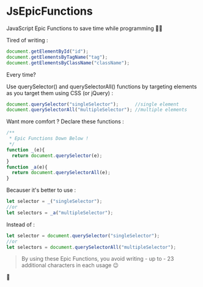 # JsEpicFunctions
JavaScript Epic Functions to save time while programming 🏃‍💻

Tired of writing :
```javascript
document.getElementById("id");
document.getElementsByTagName("tag");
document.getElementsByClassName("className");
```
 Every time?
 
 Use querySelector() and querySelectorAll() functions by targeting elements as you target them using CSS (or jQuery) :
 ```javascript
document.querySelector("singleSelector");      //single element
document.querySelectorAll("multipleSelector"); //multiple elements
```
Want more comfort ? Declare these functions :
```javascript
/**
 * Epic Functions Down Below !
 */
function _(e){
  return document.querySelector(e);
}
function _a(e){
  return document.querySelectorAll(e);
}
```
Becauser it's better to use :
```javascript
let selector = _("singleSelector");
//or
let selectors = _a("multipleSelector");
```
Instead of :
```javascript
let selector = document.querySelector("singleSelector");
//or
let selectors = document.querySelectorAll("multipleSelector");
```
> By using these Epic Functions, you avoid writing - up to - 23 additional characters in each usage :wink:

:rocket:
